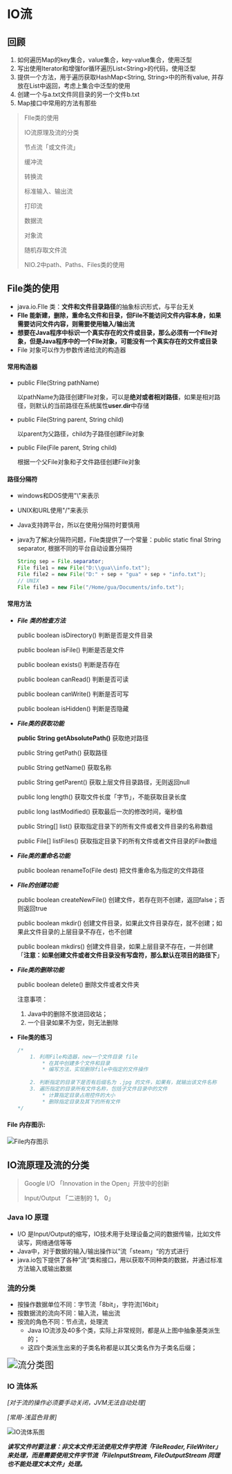 # IO流



## 回顾

1.   如何遍历Map的key集合，value集合，key-value集合，使用泛型
2.  写出使用Iterator和增强for循环遍历List\<String\>的代码，使用泛型
3.  提供一个方法，用于遍历获取HashMap\<String, String\>中的所有value, 并存放在List中返回，考虑上集合中泛型的使用
4.  创建一个与a.txt文件同目录的另一个文件b.txt
5.  Map接口中常用的方法有那些



>   FIle类的使用
>
>   IO流原理及流的分类
>
>   节点流「或文件流」
>
>   缓冲流
>
>   转换流
>
>   标准输入、输出流
>
>   打印流
>
>   数据流
>
>   对象流
>
>   随机存取文件流
>
>   NIO.2中path、Paths、Files类的使用



## File类的使用

*   java.io.FIle 类：**文件和文件目录路径**的抽象标识形式，与平台无关
*   **FIle 能新建，删除，重命名文件和目录，但File不能访问文件内容本身，如果需要访问文件内容，则需要使用输入/输出流**
*   **想要在Java程序中标识一个真实存在的文件或目录，那么必须有一个FIle对象，但是Java程序中的一个FIle对象，可能没有一个真实存在的文件或目录**
*   File 对象可以作为参数传递给流的构造器

#### 常用构造器

*   public FIle(String pathName)

    以pathName为路径创建FIle对象，可以是**绝对或者相对路径**，如果是相对路径，则默认的当前路径在系统属性**user.dir**中存储

*   public File(String parent, String child)

    以parent为父路径，child为子路径创建File对象

*   public File(File parent, String child)

    根据一个父File对象和子文件路径创建File对象

#### 路径分隔符

*   windows和DOS使用"\\"来表示

*   UNIX和URL使用"/"来表示

*   Java支持跨平台，所以在使用分隔符时要慎用

*   java为了解决分隔符问题，File类提供了一个常量：public static final String separator, 根据不同的平台自动设置分隔符

    ```java
    String sep = File.separator;
    File file1 = new File("D:\\gua\\info.txt");
    File file2 = new File("D:" + sep + "gua" + sep + "info.txt");
    // UNIX
    File file3 = new File("/Home/gua/Documents/info.txt");
    ```

#### 常用方法

*   ***File 类的检查方法***

    public boolean isDirectory() 判断是否是文件目录

    public boolean isFile() 判断是否是文件

    public boolean exists() 判断是否存在

    public boolean canRead() 判断是否可读

    public boolean canWrite() 判断是否可写

    public boolean isHidden() 判断是否隐藏

*   ***File类的获取功能***

    **public String getAbsolutePath()** 获取绝对路径

    public String getPath() 获取路径

    public String getName() 获取名称

    public String getParent() 获取上层文件目录路径，无则返回null

    public long length() 获取文件长度「字节」，不能获取目录长度

    public long lastModified() 获取最后一次的修改时间，毫秒值

    public String[] list() 获取指定目录下的所有文件或者文件目录的名称数组

    public File[] listFiles() 获取指定目录下的所有文件或者文件目录的File数组

*   ***File类的重命名功能***

    public boolean renameTo(File dest) 把文件重命名为指定的文件路径

*   ***FIle的创建功能***

    public boolean createNewFile() 创建文件，若存在则不创建，返回false；否则返回true

    public boolean mkdir() 创建文件目录，如果此文件目录存在，就不创建；如果此文件目录的上层目录不存在，也不创建

    public boolean mkdirs() 创建文件目录，如果上层目录不存在，一并创建「**注意：如果创建文件或者文件目录没有写盘符，那么默认在项目的路径下**」

*   ***File类的删除功能***

    public boolean delete() 删除文件或者文件夹

    注意事项：

    1.  Java中的删除不放进回收站；
    2.  一个目录如果不为空，则无法删除

*   **File类的练习**

    ```java
    /*
    	1. 利用File构造器，new一个文件目录 file
    		* 在其中创建多个文件和目录
    		* 编写方法，实现删除file中指定的文件操作
    		
    	2. 判断指定的目录下是否有后缀名为 .jpg 的文件，如果有，就输出该文件名称
    	3. 遍历指定的目录所有文件名称，包括子文件目录中的文件
    		* 计算指定目录占用控件的大小
    		* 删除指定目录及其下的所有文件
    */
    ```

    

#### File 内存图示:

![File内存图示](/home/huangzheng2011/Projects/JavaProjects/Java/Java2018/notes/images/File内存图示.png)



## IO流原理及流的分类

>    Google I/O  「Innovation in the Open」开放中的创新
>
>    Input/Output 「二进制的 1， 0」

### Java IO 原理

*   I/O 是Input/Output的缩写，IO技术用于处理设备之间的数据传输，比如文件读写，网络通信等等
*   Java中，对于数据的输入/输出操作以”流「steam」“的方式进行
*   java.io包下提供了各种”流“类和接口，用以获取不同种类的数据，并通过标准方法输入或输出数据



### 流的分类

*   按操作数据单位不同：字节流「8bit」，字符流[16bit」
*   按数据流的流向不同：输入流，输出流
*   按流的角色不同：节点流，处理流
    *   Java IO流涉及40多个类，实际上非常规则，都是从上图中抽象基类派生的；
       *   这四个类派生出来的子类名称都是以其父类名作为子类名后缀；

<img src="/home/huangzheng2011/Projects/JavaProjects/Java/Java2018/notes/images/流分类图.png" alt="流分类图" style="zoom:150%;" />



### IO 流体系

*[对于流的操作必须要手动关闭，JVM无法自动处理]*

*[常用-浅蓝色背景]*

![IO流体系图](/home/huangzheng2011/Projects/JavaProjects/Java/Java2018/notes/images/IO流体系图.png)

***读写文件时要注意：非文本文件无法使用文件字符流「FileReader, FileWriter」来处理，而是需要使用文件字节流「FileInputStream, FileOutputStream 同理也不能处理文本文件」处理。***







​			





